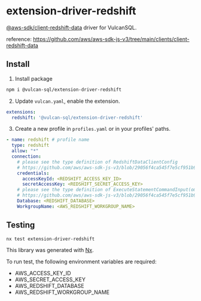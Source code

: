 # extension-driver-redshift

[@aws-sdk/client-redshift-data](https://www.npmjs.com/package/@aws-sdk/client-redshift-data) driver for VulcanSQL.

reference: https://github.com/aws/aws-sdk-js-v3/tree/main/clients/client-redshift-data

## Install

1. Install package

  ```bash
  npm i @vulcan-sql/extension-driver-redshift
  ```

2. Update `vulcan.yaml`, enable the extension.

  ```yaml
  extensions:
    redshift: '@vulcan-sql/extension-driver-redshift'
  ```

3. Create a new profile in `profiles.yaml` or in your profiles' paths.

```yaml
- name: redshift # profile name
  type: redshift
  allow: "*"
  connection:
    # please see the type definition of RedshiftDataClientConfig
    # https://github.com/aws/aws-sdk-js-v3/blob/29056f4ca545f7e5cf951b915bb52178305fc305/clients/client-redshift-data/src/RedshiftDataClient.ts#L253C18-L253C42
    credentials:
      accessKeyId: <REDSHIFT_ACCESS_KEY_ID>
      secretAccessKey: <REDSHIFT_SECRET_ACCESS_KEY>
    # please see the type definition of ExecuteStatementCommandInput(omit Sql and Parameters)
    # https://github.com/aws/aws-sdk-js-v3/blob/29056f4ca545f7e5cf951b915bb52178305fc305/clients/client-redshift-data/src/models/models_0.ts#L805C18-L805C39
    Database: <REDSHIFT_DATABASE>
    WorkgroupName: <AWS_REDSHIFT_WORKGROUP_NAME>
```

## Testing

```bash
nx test extension-driver-redshift
```

This library was generated with [Nx](https://nx.dev).

To run test, the following environment variables are required:

- AWS_ACCESS_KEY_ID
- AWS_SECRET_ACCESS_KEY
- AWS_REDSHIFT_DATABASE
- AWS_REDSHIFT_WORKGROUP_NAME
